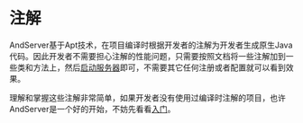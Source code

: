 # 注解

AndServer基于Apt技术，在项目编译时根据开发者的注解为开发者生成原生Java代码。因此开发者不需要担心注解的性能问题，只需要按照文档将一些注解加到一些类和方法上，然后[启动服务器](../server.md)即可，不需要其它任何注册或者配置就可以看到效果。

理解和掌握这些注解非常简单，如果开发者没有使用过编译时注解的项目，也许AndServer是一个好的开始，不妨先看看[入门](../sample)。